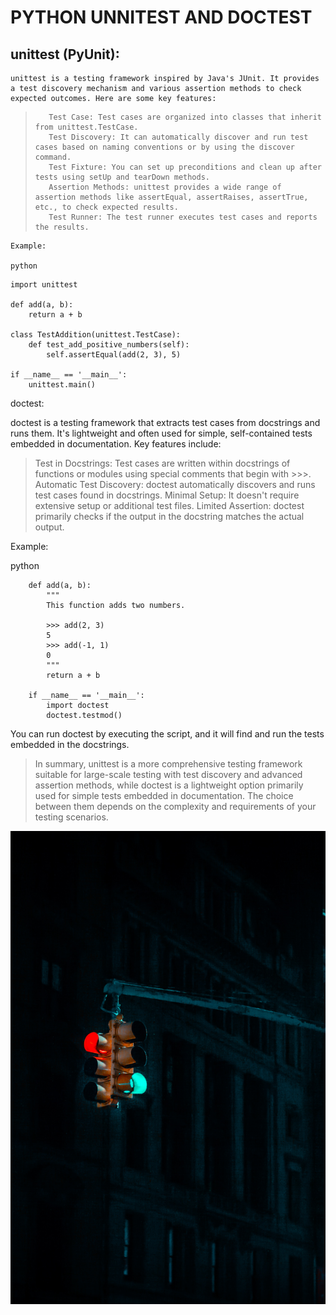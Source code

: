 #                                                        PYTHON UNNITEST AND DOCTEST

   ## unittest (PyUnit):

    unittest is a testing framework inspired by Java's JUnit. It provides a test discovery mechanism and various assertion methods to check expected outcomes. Here are some key features:
>        Test Case: Test cases are organized into classes that inherit from unittest.TestCase.
>        Test Discovery: It can automatically discover and run test cases based on naming conventions or by using the discover command.
>        Test Fixture: You can set up preconditions and clean up after tests using setUp and tearDown methods.
>        Assertion Methods: unittest provides a wide range of assertion methods like assertEqual, assertRaises, assertTrue, etc., to check expected results.
>        Test Runner: The test runner executes test cases and reports the results.

    Example:

    python

```
import unittest

def add(a, b):
    return a + b

class TestAddition(unittest.TestCase):
    def test_add_positive_numbers(self):
        self.assertEqual(add(2, 3), 5)

if __name__ == '__main__':
    unittest.main()
```

doctest:

doctest is a testing framework that extracts test cases from docstrings and runs them. It's lightweight and often used for simple, self-contained tests embedded in documentation. Key features include:

>    Test in Docstrings: Test cases are written within docstrings of functions or modules using special comments that begin with >>>.
>    Automatic Test Discovery: doctest automatically discovers and runs test cases found in docstrings.
>   Minimal Setup: It doesn't require extensive setup or additional test files.
>    Limited Assertion: doctest primarily checks if the output in the docstring matches the actual output.

Example:

python
```
    def add(a, b):
        """
        This function adds two numbers.

        >>> add(2, 3)
        5
        >>> add(-1, 1)
        0
        """
        return a + b

    if __name__ == '__main__':
        import doctest
        doctest.testmod()
```

 You can run doctest by executing the script, and it will find and run the tests embedded in the docstrings.

>In summary, unittest is a more comprehensive testing framework suitable for large-scale testing with test discovery and advanced assertion methods, while doctest is a lightweight option primarily used for simple tests embedded in documentation. The choice between them depends on the complexity and requirements of your testing scenarios.

![road lights](david-watkis-LwRUp8vJJI8-unsplash.jpg)
